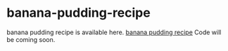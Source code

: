 # banana-pudding-recipe
banana pudding recipe is available here. <a href="https://metavideos.com/video/66739773/best-ever-banana-pudding-recipe">banana pudding recipe</a>
Code will be coming soon.
